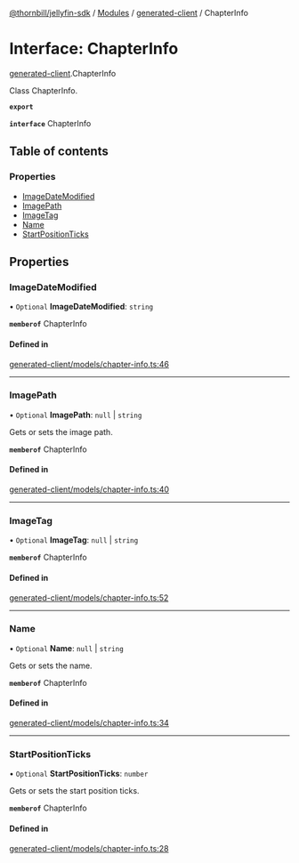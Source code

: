 [@thornbill/jellyfin-sdk](../README.md) / [Modules](../modules.md) / [generated-client](../modules/generated_client.md) / ChapterInfo

# Interface: ChapterInfo

[generated-client](../modules/generated_client.md).ChapterInfo

Class ChapterInfo.

**`export`**

**`interface`** ChapterInfo

## Table of contents

### Properties

- [ImageDateModified](generated_client.ChapterInfo.md#imagedatemodified)
- [ImagePath](generated_client.ChapterInfo.md#imagepath)
- [ImageTag](generated_client.ChapterInfo.md#imagetag)
- [Name](generated_client.ChapterInfo.md#name)
- [StartPositionTicks](generated_client.ChapterInfo.md#startpositionticks)

## Properties

### ImageDateModified

• `Optional` **ImageDateModified**: `string`

**`memberof`** ChapterInfo

#### Defined in

[generated-client/models/chapter-info.ts:46](https://github.com/thornbill/jellyfin-sdk-typescript/blob/3ae780a/src/generated-client/models/chapter-info.ts#L46)

___

### ImagePath

• `Optional` **ImagePath**: ``null`` \| `string`

Gets or sets the image path.

**`memberof`** ChapterInfo

#### Defined in

[generated-client/models/chapter-info.ts:40](https://github.com/thornbill/jellyfin-sdk-typescript/blob/3ae780a/src/generated-client/models/chapter-info.ts#L40)

___

### ImageTag

• `Optional` **ImageTag**: ``null`` \| `string`

**`memberof`** ChapterInfo

#### Defined in

[generated-client/models/chapter-info.ts:52](https://github.com/thornbill/jellyfin-sdk-typescript/blob/3ae780a/src/generated-client/models/chapter-info.ts#L52)

___

### Name

• `Optional` **Name**: ``null`` \| `string`

Gets or sets the name.

**`memberof`** ChapterInfo

#### Defined in

[generated-client/models/chapter-info.ts:34](https://github.com/thornbill/jellyfin-sdk-typescript/blob/3ae780a/src/generated-client/models/chapter-info.ts#L34)

___

### StartPositionTicks

• `Optional` **StartPositionTicks**: `number`

Gets or sets the start position ticks.

**`memberof`** ChapterInfo

#### Defined in

[generated-client/models/chapter-info.ts:28](https://github.com/thornbill/jellyfin-sdk-typescript/blob/3ae780a/src/generated-client/models/chapter-info.ts#L28)
